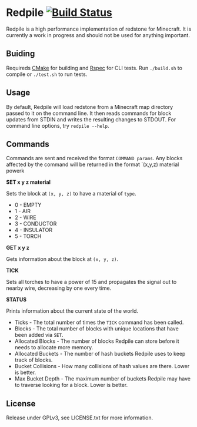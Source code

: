 Redpile [![Build Status](https://travis-ci.org/Nullreff/redpile.svg?branch=master)](https://travis-ci.org/Nullreff/redpile)
=======

Redpile is a high performance implementation of redstone for Minecraft.  It is currently a work in progress and should not be used for anything important.

Buiding
-------

Requireds [CMake](http://www.cmake.org/) for building and [Rspec](http://rspec.info/) for CLI tests.  Run `./build.sh` to compile or `./test.sh` to run tests.

Usage
-----

By default, Redpile will load redstone from a Minecraft map directory passed to it on the command line.  It then reads commands for block updates from STDIN and writes the resulting changes to STDOUT.  For command line options, try `redpile --help`.

Commands
--------

Commands are sent and received the format `COMMAND params`.  Any blocks affected by the command will be returned in the format `(x,y,z) material powerk

**SET x y z material**

Sets the block at `(x, y, z)` to have a material of `type`.

* 0 - EMPTY
* 1 - AIR
* 2 - WIRE
* 3 - CONDUCTOR
* 4 - INSULATOR
* 5 - TORCH

**GET x y z**

Gets information about the block at `(x, y, z)`.

**TICK**

Sets all torches to have a power of 15 and propagates the signal out to nearby wire, decreasing by one every time.

**STATUS**

Prints information about the current state of the world.

* Ticks - The total number of times the `TICK` command has been called.
* Blocks -  The total number of blocks with unique locations that have been added via `SET`.
* Allocated Blocks - The number of blocks Redpile can store before it needs to allocate more memory.
* Allocated Buckets - The number of hash buckets Redpile uses to keep track of blocks.
* Bucket Collisions - How many collisions of hash values are there.  Lower is better.
* Max Bucket Depth - The maximum number of buckets Redpile may have to traverse looking for a block.  Lower is better.

License
-------

Release under GPLv3, see LICENSE.txt for more information.
